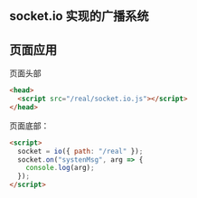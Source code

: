 ## socket.io 实现的广播系统

## 页面应用

页面头部

```html
<head>
  <script src="/real/socket.io.js"></script>
</head>
```

页面底部：

```html
<script>
  socket = io({ path: "/real" });
  socket.on("systenMsg", arg => {
    console.log(arg);
  });
</script>
```

